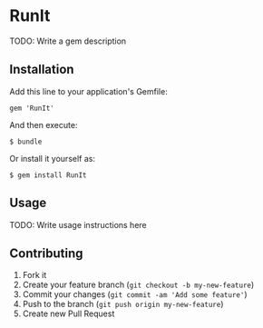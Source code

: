 # RunIt

TODO: Write a gem description

## Installation

Add this line to your application's Gemfile:

    gem 'RunIt'

And then execute:

    $ bundle

Or install it yourself as:

    $ gem install RunIt

## Usage

TODO: Write usage instructions here

## Contributing

1. Fork it
2. Create your feature branch (`git checkout -b my-new-feature`)
3. Commit your changes (`git commit -am 'Add some feature'`)
4. Push to the branch (`git push origin my-new-feature`)
5. Create new Pull Request
